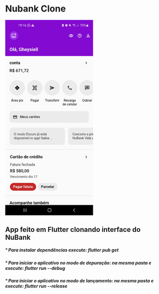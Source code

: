 # Nubank Clone

<div> <img src="./nubank_clone.jpg" width="280"/> </div>
<div> <h2> App feito em Flutter clonando interface do NuBank </h2> </div>
<div> <h5> ° Para instalar dependências execute: flutter pub get </h5> </div>
<div> <h5> ° Para iniciar o aplicativo no modo de depuração: na mesma pasta e execute: flutter run --debug </h5> </div>
<div> <h5> ° Para iniciar o aplicativo no modo de lançamento: na mesma pasta e execute: flutter run --release </h5> </div> 
